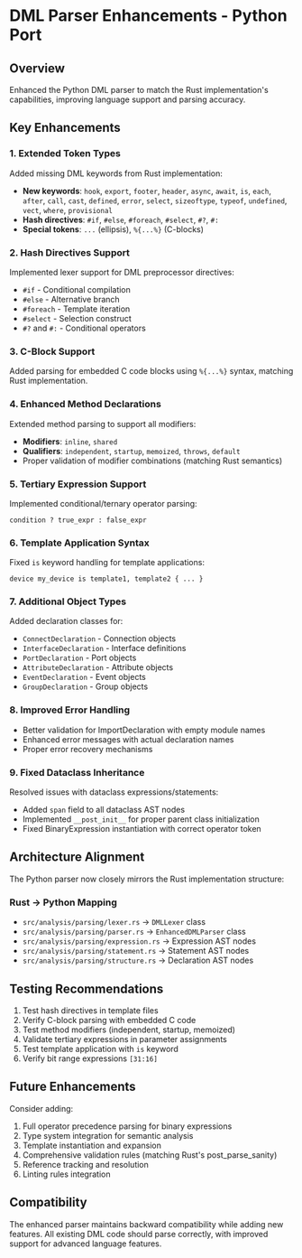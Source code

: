 # DML Parser Enhancements - Python Port

## Overview
Enhanced the Python DML parser to match the Rust implementation's capabilities, improving language support and parsing accuracy.

## Key Enhancements

### 1. Extended Token Types
Added missing DML keywords from Rust implementation:
- **New keywords**: `hook`, `export`, `footer`, `header`, `async`, `await`, `is`, `each`, `after`, `call`, `cast`, `defined`, `error`, `select`, `sizeoftype`, `typeof`, `undefined`, `vect`, `where`, `provisional`
- **Hash directives**: `#if`, `#else`, `#foreach`, `#select`, `#?`, `#:`
- **Special tokens**: `...` (ellipsis), `%{...%}` (C-blocks)

### 2. Hash Directives Support
Implemented lexer support for DML preprocessor directives:
- `#if` - Conditional compilation
- `#else` - Alternative branch
- `#foreach` - Template iteration
- `#select` - Selection construct
- `#?` and `#:` - Conditional operators

### 3. C-Block Support
Added parsing for embedded C code blocks using `%{...%}` syntax, matching Rust implementation.

### 4. Enhanced Method Declarations
Extended method parsing to support all modifiers:
- **Modifiers**: `inline`, `shared`
- **Qualifiers**: `independent`, `startup`, `memoized`, `throws`, `default`
- Proper validation of modifier combinations (matching Rust semantics)

### 5. Tertiary Expression Support
Implemented conditional/ternary operator parsing:
```dml
condition ? true_expr : false_expr
```

### 6. Template Application Syntax
Fixed `is` keyword handling for template applications:
```dml
device my_device is template1, template2 { ... }
```

### 7. Additional Object Types
Added declaration classes for:
- `ConnectDeclaration` - Connection objects
- `InterfaceDeclaration` - Interface definitions
- `PortDeclaration` - Port objects
- `AttributeDeclaration` - Attribute objects
- `EventDeclaration` - Event objects
- `GroupDeclaration` - Group objects

### 8. Improved Error Handling
- Better validation for ImportDeclaration with empty module names
- Enhanced error messages with actual declaration names
- Proper error recovery mechanisms

### 9. Fixed Dataclass Inheritance
Resolved issues with dataclass expressions/statements:
- Added `span` field to all dataclass AST nodes
- Implemented `__post_init__` for proper parent class initialization
- Fixed BinaryExpression instantiation with correct operator token

## Architecture Alignment

The Python parser now closely mirrors the Rust implementation structure:

### Rust → Python Mapping
- `src/analysis/parsing/lexer.rs` → `DMLLexer` class
- `src/analysis/parsing/parser.rs` → `EnhancedDMLParser` class
- `src/analysis/parsing/expression.rs` → Expression AST nodes
- `src/analysis/parsing/statement.rs` → Statement AST nodes
- `src/analysis/parsing/structure.rs` → Declaration AST nodes

## Testing Recommendations

1. Test hash directives in template files
2. Verify C-block parsing with embedded C code
3. Test method modifiers (independent, startup, memoized)
4. Validate tertiary expressions in parameter assignments
5. Test template application with `is` keyword
6. Verify bit range expressions `[31:16]`

## Future Enhancements

Consider adding:
1. Full operator precedence parsing for binary expressions
2. Type system integration for semantic analysis
3. Template instantiation and expansion
4. Comprehensive validation rules (matching Rust's post_parse_sanity)
5. Reference tracking and resolution
6. Linting rules integration

## Compatibility

The enhanced parser maintains backward compatibility while adding new features. All existing DML code should parse correctly, with improved support for advanced language features.
